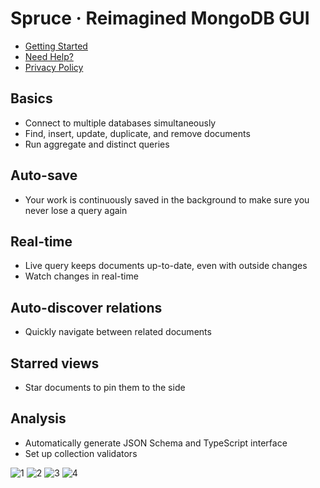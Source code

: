 # Spruce · Reimagined MongoDB GUI

- [Getting Started](https://github.com/spruce-app/Spruce/discussions/2)
- [Need Help?](https://github.com/spruce-app/Spruce/discussions/4)
- [Privacy Policy](https://github.com/spruce-app/Spruce/blob/main/PRIVACY_POLICY.md)

## Basics

- Connect to multiple databases simultaneously
- Find, insert, update, duplicate, and remove documents
- Run aggregate and distinct queries

## Auto-save

- Your work is continuously saved in the background to make sure you never lose a query again

## Real-time

- Live query keeps documents up-to-date, even with outside changes
- Watch changes in real-time

## Auto-discover relations

- Quickly navigate between related documents

## Starred views

- Star documents to pin them to the side

## Analysis

- Automatically generate JSON Schema and TypeScript interface
- Set up collection validators

![1](https://user-images.githubusercontent.com/2636763/119210889-e96edd00-ba7c-11eb-8f7b-d80350eb7c50.png)
![2](https://user-images.githubusercontent.com/2636763/119210891-ea077380-ba7c-11eb-9004-95c0727cb5df.png)
![3](https://user-images.githubusercontent.com/2636763/119210893-eaa00a00-ba7c-11eb-852f-0c5810b25d56.png)
![4](https://user-images.githubusercontent.com/2636763/119210894-eaa00a00-ba7c-11eb-936b-b4939679f1d4.png)
